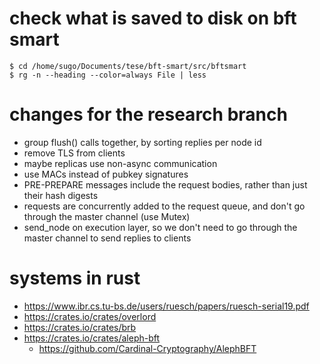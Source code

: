 # check what is saved to disk on bft smart

    $ cd /home/sugo/Documents/tese/bft-smart/src/bftsmart
    $ rg -n --heading --color=always File | less

# changes for the research branch

* group flush() calls together, by sorting replies
  per node id
* remove TLS from clients
* maybe replicas use non-async communication
* use MACs instead of pubkey signatures
* PRE-PREPARE messages include the request bodies, rather than
  just their hash digests
* requests are concurrently added to the request queue, and
  don't go through the master channel (use Mutex)
* send_node on execution layer, so we don't need to go
  through the master channel to send replies to clients

# systems in rust

* https://www.ibr.cs.tu-bs.de/users/ruesch/papers/ruesch-serial19.pdf
* https://crates.io/crates/overlord
* https://crates.io/crates/brb
* https://crates.io/crates/aleph-bft
    + https://github.com/Cardinal-Cryptography/AlephBFT
